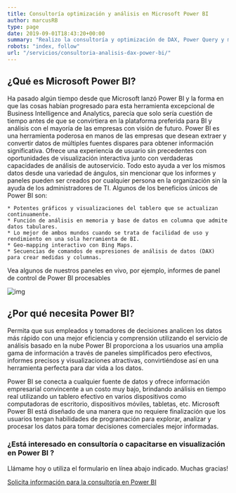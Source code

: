 ```yaml
---
title: Consultoría optimización y análisis en Microsoft Power BI
author: marcusRB
type: page
date: 2019-09-01T18:43:20+00:00
summary: "Realizo la consultoría y optimización de DAX, Power Query y modelo de datos en la herramienta de visualización empresarial Power BI"
robots: "index, follow"
url: "/servicios/consultoria-analisis-dax-power-bi/"
---
```


## ¿Qué es Microsoft Power BI?

Ha pasado algún tiempo desde que Microsoft lanzó Power BI y la forma en que las cosas habían progresado para esta herramienta excepcional de Business Intelligence and Analytics, parecía que solo sería cuestión de tiempo antes de que se convirtiera en la plataforma preferida para BI y análisis con el mayoría de las empresas con visión de futuro. Power BI es una herramienta poderosa en manos de las empresas que desean extraer y convertir datos de múltiples fuentes dispares para obtener información significativa. Ofrece una experiencia de usuario sin precedentes con oportunidades de visualización interactiva junto con verdaderas capacidades de análisis de autoservicio. Todo esto ayuda a ver los mismos datos desde una variedad de ángulos, sin mencionar que los informes y paneles pueden ser creados por cualquier persona en la organización sin la ayuda de los administradores de TI. Algunos de los beneficios únicos de Power BI son:

    * Potentes gráficos y visualizaciones del tablero que se actualizan continuamente.
    * Función de análisis en memoria y base de datos en columna que admite datos tabulares.
    * Lo mejor de ambos mundos cuando se trata de facilidad de uso y rendimiento en una sola herramienta de BI.
    * Geo-mapping interactivo con Bing Maps.
    * Secuencias de comandos de expresiones de análisis de datos (DAX) para crear medidas y columnas.

Vea algunos de nuestros paneles en vivo, por ejemplo, informes de panel de control de Power BI procesables

![img](https://ideepeners.com/wp-content/uploads/2019/12/BI_1.jpg)

## ¿Por qué necesita Power BI?
Permita que sus empleados y tomadores de decisiones analicen los datos más rápido con una mejor eficiencia y comprensión utilizando el servicio de análisis basado en la nube Power BI proporciona a los usuarios una amplia gama de información a través de paneles simplificados pero efectivos, informes precisos y visualizaciones atractivas, convirtiéndose así en una herramienta perfecta para dar vida a los datos.

Power BI se conecta a cualquier fuente de datos y ofrece información empresarial convincente a un costo muy bajo, brindando análisis en tiempo real utilizando un tablero efectivo en varios dispositivos como computadoras de escritorio, dispositivos móviles, tabletas, etc. Microsoft Power BI está diseñado de una manera que no requiere finalización que los usuarios tengan habilidades de programación para explorar, analizar y procesar los datos para tomar decisiones comerciales mejor informadas.

### ¿Está interesado en consultoría o capacitarse en visualización en Power BI ?

Llámame hoy o utiliza el formulario en línea abajo indicado. Muchas gracias!

[Solicita información para la consultoría en Power BI](../#contact)